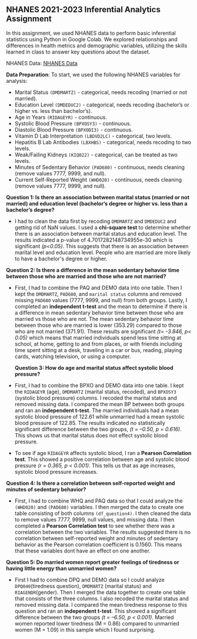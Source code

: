 ## NHANES 2021-2023 Inferential Analytics Assignment
In this assignment, we used NHANES data to perform basic inferential statistics using Python in Google Colab. We explored relationships and differences in health metrics and demographic variables, utilizing the skills learned in class to answer key questions about the dataset. 

NHANES Data: [NHANES Data](https://wwwn.cdc.gov/nchs/nhanes/continuousnhanes/default.aspx?Cycle=2021-2023)

**Data Preparation**: To start, we used the following NHANES variables for analysis:

- Marital Status `(DMDMARTZ)` - categorical, needs recoding (married or not married).
- Education Level `(DMDEDUC2)` - categorical, needs recoding (bachelor’s or higher vs. less than bachelor’s).
- Age in Years `(RIDAGEYR)` - continuous.
- Systolic Blood Pressure `(BPXOSY3)` - continuous.
- Diastolic Blood Pressure `(BPXODI3)` - continuous.
- Vitamin D Lab Interpretation `(LBDVD2LC)` - categorical, two levels.
- Hepatitis B Lab Antibodies `(LBXHBS)` - categorical, needs recoding to two levels.
- Weak/Failing Kidneys `(KIQ022)` - categorical, can be treated as two levels.
- Minutes of Sedentary Behavior `(PAD680)` - continuous, needs cleaning (remove values 7777, 9999, and null).
- Current Self-Reported Weight `(WHD020)` - continuous, needs cleaning (remove values 7777, 9999, and null).


**Question 1: Is there an association between marital status (married or not married) and education level (bachelor’s degree or higher vs. less than a bachelor’s degree?**
- I had to clean the data first by recoding `DMDMARTZ` and `DMDEDUC2` and getting rid of NaN values. I used a **chi-square test** to determine whether there is an association between marital status and education level. The results indicated a p-value of 4.7017282148734955e-30 which is significant *(p<0.05)*. This suggests that there is an association between marital level and education level. People who are married are more likely to have a bachelor's degree or higher.

**Question 2: Is there a difference in the mean sedentary behavior time between those who are married and those who are not married?**
- First, I had to combine the PAQ and DEMO data into one table. Then I kept the `DMDMARTZ`, `PAD680`, and `marital status` columns and removed missing `PAD680` values (7777, 9999, and null) from both groups. Lastly, I completed an **independent t-test** and the mean to determine if there is a difference in mean sedentary behavior time between those who are married vs those who are not. The mean sedentary behavior time between those who are married is lower (353.29) compared to those who are not married (371.91). These results are significant *(t= -3.846, p< 0.05)* which means that married individuals spend less time sitting at school, at home, getting to and from places, or with friends including time spent sitting at a desk, traveling in a car or bus, reading, playing cards, watching television, or using a computer.

  **Question 3: How do age and marital status affect systolic blood pressure?**
- First, I had to combine the BPXO and DEMO data into one table. I kept the `RIDAGEYR` (age), `DMDMARTZ` (marital status, recoded), and `BPXOSY3` (systolic blood pressure) columns. I recoded the marital status and removed missing data. I compared the mean BP between both groups and ran an **independent t-test**. The married individuals had a mean systolic blood pressure of 122.61 while unmarried had a mean systolic blood pressure of 122.85. The results indicated no statistically significant difference between the two groups, *(t = –0.50, p = 0.616)*. This shows us that marital status does not effect systolic blood pressure.
- To see if age `RIDAGEYR` affects systolic blood, I ran a **Pearson Correlation test**. This showed a positive correlation between age and systolic blood pressure *(r = 0.365, p < 0.001)*. This tells us that as age increases, systolic blood pressure increases.

**Question 4: Is there a correlation between self-reported weight and minutes of sedentary behavior?**
- First, I had to combine WHQ and PAQ data so that I could analyze the `(WHD020)` and `(PAD680)` variables. I then merged the data to create one table consisting of both columns `(df_question4)`. I then cleaned the data to remove values 7777, 9999, null values, and missing data. I then completed a **Pearson Correlation test** to see whether there was a correlation between the two variables. The results suggested there is no correlation between self-reported weight and minutes of sedentary behavior as the Pearson correlation coefficient is 0.1560. This means that these variables dont have an effect on one another.

**Question 5: Do married women report greater feelings of tiredness or having little energy than unmarried women?**
- First I had to combine DPQ and DEMO data so I could analyze `DPQ040`(tiredness question), `DMDMARTZ` (marital status) and `RIAGENDR`(gender). Then I merged the data together to create one table that consists of the three columns. I also recoded the marital status and removed missing data. I compared the mean tiredness response to this question and ran an **independent t-test**. This showed a significant difference between the two groups *(t = –6.50, p < 0.001)*.
Married women reported lower tiredness (M = 0.86) compared to unmarried women (M = 1.09) in this sample which I found surprising. 

  
